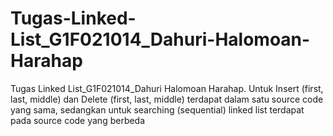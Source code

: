 # Tugas-Linked-List_G1F021014_Dahuri-Halomoan-Harahap
Tugas Linked List_G1F021014_Dahuri Halomoan Harahap. Untuk Insert (first, last, middle) dan Delete (first, last, middle) terdapat dalam satu source code yang sama, sedangkan untuk searching (sequential) linked list terdapat pada source code yang berbeda
